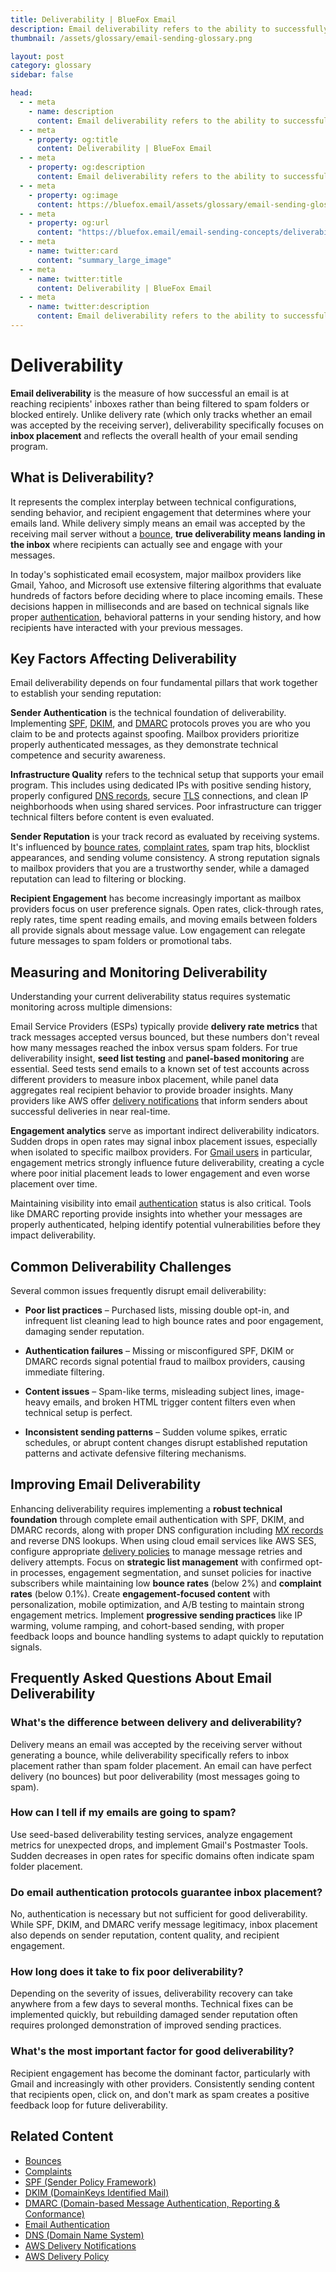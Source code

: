 ```yaml
---
title: Deliverability | BlueFox Email
description: Email deliverability refers to the ability to successfully deliver emails to recipients' inboxes rather than spam folders or being blocked entirely.
thumbnail: /assets/glossary/email-sending-glossary.png

layout: post
category: glossary
sidebar: false

head:
  - - meta
    - name: description
      content: Email deliverability refers to the ability to successfully deliver emails to recipients' inboxes rather than spam folders or being blocked entirely.
  - - meta
    - property: og:title
      content: Deliverability | BlueFox Email
  - - meta
    - property: og:description
      content: Email deliverability refers to the ability to successfully deliver emails to recipients' inboxes rather than spam folders or being blocked entirely.
  - - meta
    - property: og:image
      content: https://bluefox.email/assets/glossary/email-sending-glossary.png
  - - meta
    - property: og:url
      content: "https://bluefox.email/email-sending-concepts/deliverability"
  - - meta
    - name: twitter:card
      content: "summary_large_image"
  - - meta
    - name: twitter:title
      content: Deliverability | BlueFox Email
  - - meta
    - name: twitter:description
      content: Email deliverability refers to the ability to successfully deliver emails to recipients' inboxes rather than spam folders or being blocked entirely.
---
```


# Deliverability

**Email deliverability** is the measure of how successful an email is at reaching recipients' inboxes rather than being filtered to spam folders or blocked entirely. Unlike delivery rate (which only tracks whether an email was accepted by the receiving server), deliverability specifically focuses on **inbox placement** and reflects the overall health of your email sending program.

## What is Deliverability?

It represents the complex interplay between technical configurations, sending behavior, and recipient engagement that determines where your emails land. While delivery simply means an email was accepted by the receiving mail server without a [bounce](/email-sending-concepts/bounces), **true deliverability means landing in the inbox** where recipients can actually see and engage with your messages.

In today's sophisticated email ecosystem, major mailbox providers like Gmail, Yahoo, and Microsoft use extensive filtering algorithms that evaluate hundreds of factors before deciding where to place incoming emails. These decisions happen in milliseconds and are based on technical signals like proper [authentication](/email-sending-concepts/email-authentication), behavioral patterns in your sending history, and how recipients have interacted with your previous messages.

## Key Factors Affecting Deliverability

Email deliverability depends on four fundamental pillars that work together to establish your sending reputation:

**Sender Authentication** is the technical foundation of deliverability. Implementing [SPF](/email-sending-concepts/spf), [DKIM](/email-sending-concepts/dkim), and [DMARC](/email-sending-concepts/dmarc) protocols proves you are who you claim to be and protects against spoofing. Mailbox providers prioritize properly authenticated messages, as they demonstrate technical competence and security awareness.

**Infrastructure Quality** refers to the technical setup that supports your email program. This includes using dedicated IPs with positive sending history, properly configured [DNS records](/email-sending-concepts/dns), secure [TLS](/email-sending-concepts/tls) connections, and clean IP neighborhoods when using shared services. Poor infrastructure can trigger technical filters before content is even evaluated.

**Sender Reputation** is your track record as evaluated by receiving systems. It's influenced by [bounce rates](/email-sending-concepts/bounce-rate), [complaint rates](/email-sending-concepts/complaints), spam trap hits, blocklist appearances, and sending volume consistency. A strong reputation signals to mailbox providers that you are a trustworthy sender, while a damaged reputation can lead to filtering or blocking.

**Recipient Engagement** has become increasingly important as mailbox providers focus on user preference signals. Open rates, click-through rates, reply rates, time spent reading emails, and moving emails between folders all provide signals about message value. Low engagement can relegate future messages to spam folders or promotional tabs.

## Measuring and Monitoring Deliverability

Understanding your current deliverability status requires systematic monitoring across multiple dimensions:

Email Service Providers (ESPs) typically provide **delivery rate metrics** that track messages accepted versus bounced, but these numbers don't reveal how many messages reached the inbox versus spam folders. For true deliverability insight, **seed list testing** and **panel-based monitoring** are essential. Seed tests send emails to a known set of test accounts across different providers to measure inbox placement, while panel data aggregates real recipient behavior to provide broader insights. Many providers like AWS offer [delivery notifications](/aws-concepts/aws-delivery-notifications) that inform senders about successful deliveries in near real-time.

**Engagement analytics** serve as important indirect deliverability indicators. Sudden drops in open rates may signal inbox placement issues, especially when isolated to specific mailbox providers. For [Gmail users](/email-sending-concepts/complaints#what-are-complaints) in particular, engagement metrics strongly influence future deliverability, creating a cycle where poor initial placement leads to lower engagement and even worse placement over time.

Maintaining visibility into email [authentication](/email-sending-concepts/email-authentication) status is also critical. Tools like DMARC reporting provide insights into whether your messages are properly authenticated, helping identify potential vulnerabilities before they impact deliverability.

## Common Deliverability Challenges

Several common issues frequently disrupt email deliverability:

- **Poor list practices** – Purchased lists, missing double opt-in, and infrequent list cleaning lead to high bounce rates and poor engagement, damaging sender reputation.

- **Authentication failures** – Missing or misconfigured SPF, DKIM or DMARC records signal potential fraud to mailbox providers, causing immediate filtering.

- **Content issues** – Spam-like terms, misleading subject lines, image-heavy emails, and broken HTML trigger content filters even when technical setup is perfect.

- **Inconsistent sending patterns** – Sudden volume spikes, erratic schedules, or abrupt content changes disrupt established reputation patterns and activate defensive filtering mechanisms.

## Improving Email Deliverability

Enhancing deliverability requires implementing a **robust technical foundation** through complete email authentication with SPF, DKIM, and DMARC records, along with proper DNS configuration including [MX records](/email-sending-concepts/mx-record) and reverse DNS lookups. When using cloud email services like AWS SES, configure appropriate [delivery policies](/aws-concepts/aws-delivery-policy) to manage message retries and delivery attempts. Focus on **strategic list management** with confirmed opt-in processes, engagement segmentation, and sunset policies for inactive subscribers while maintaining low **bounce rates** (below 2%) and **complaint rates** (below 0.1%). Create **engagement-focused content** with personalization, mobile optimization, and A/B testing to maintain strong engagement metrics. Implement **progressive sending practices** like IP warming, volume ramping, and cohort-based sending, with proper feedback loops and bounce handling systems to adapt quickly to reputation signals.

## Frequently Asked Questions About Email Deliverability

### What's the difference between delivery and deliverability?

Delivery means an email was accepted by the receiving server without generating a bounce, while deliverability specifically refers to inbox placement rather than spam folder placement. An email can have perfect delivery (no bounces) but poor deliverability (most messages going to spam).

### How can I tell if my emails are going to spam?

Use seed-based deliverability testing services, analyze engagement metrics for unexpected drops, and implement Gmail's Postmaster Tools. Sudden decreases in open rates for specific domains often indicate spam folder placement.

### Do email authentication protocols guarantee inbox placement?

No, authentication is necessary but not sufficient for good deliverability. While SPF, DKIM, and DMARC verify message legitimacy, inbox placement also depends on sender reputation, content quality, and recipient engagement.

### How long does it take to fix poor deliverability?

Depending on the severity of issues, deliverability recovery can take anywhere from a few days to several months. Technical fixes can be implemented quickly, but rebuilding damaged sender reputation often requires prolonged demonstration of improved sending practices.

### What's the most important factor for good deliverability?

Recipient engagement has become the dominant factor, particularly with Gmail and increasingly with other providers. Consistently sending content that recipients open, click on, and don't mark as spam creates a positive feedback loop for future deliverability.

## Related Content

- [Bounces](/email-sending-concepts/bounces)
- [Complaints](/email-sending-concepts/complaints)
- [SPF (Sender Policy Framework)](/email-sending-concepts/spf)
- [DKIM (DomainKeys Identified Mail)](/email-sending-concepts/dkim)
- [DMARC (Domain-based Message Authentication, Reporting & Conformance)](/email-sending-concepts/dmarc)
- [Email Authentication](/email-sending-concepts/email-authentication)
- [DNS (Domain Name System)](/email-sending-concepts/dns)
- [AWS Delivery Notifications](/aws-concepts/aws-delivery-notifications)
- [AWS Delivery Policy](/aws-concepts/aws-delivery-policy)

<GlossaryCTA />
